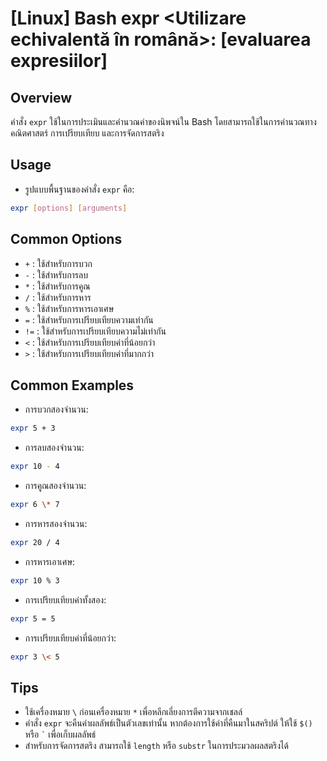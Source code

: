 # [Linux] Bash expr <Utilizare echivalentă în română>: [evaluarea expresiilor]

## Overview
คำสั่ง `expr` ใช้ในการประเมินและคำนวณค่าของนิพจน์ใน Bash โดยสามารถใช้ในการคำนวณทางคณิตศาสตร์ การเปรียบเทียบ และการจัดการสตริง

## Usage
- รูปแบบพื้นฐานของคำสั่ง `expr` คือ:
```bash
expr [options] [arguments]
```

## Common Options
- `+` : ใช้สำหรับการบวก
- `-` : ใช้สำหรับการลบ
- `*` : ใช้สำหรับการคูณ
- `/` : ใช้สำหรับการหาร
- `%` : ใช้สำหรับการหารเอาเศษ
- `=` : ใช้สำหรับการเปรียบเทียบความเท่ากัน
- `!=` : ใช้สำหรับการเปรียบเทียบความไม่เท่ากัน
- `<` : ใช้สำหรับการเปรียบเทียบค่าที่น้อยกว่า
- `>` : ใช้สำหรับการเปรียบเทียบค่าที่มากกว่า

## Common Examples
- การบวกสองจำนวน:
```bash
expr 5 + 3
```
- การลบสองจำนวน:
```bash
expr 10 - 4
```
- การคูณสองจำนวน:
```bash
expr 6 \* 7
```
- การหารสองจำนวน:
```bash
expr 20 / 4
```
- การหารเอาเศษ:
```bash
expr 10 % 3
```
- การเปรียบเทียบค่าทั้งสอง:
```bash
expr 5 = 5
```
- การเปรียบเทียบค่าที่น้อยกว่า:
```bash
expr 3 \< 5
```

## Tips
- ใช้เครื่องหมาย `\` ก่อนเครื่องหมาย `*` เพื่อหลีกเลี่ยงการตีความจากเชลล์
- คำสั่ง `expr` จะคืนค่าผลลัพธ์เป็นตัวเลขเท่านั้น หากต้องการใช้ค่าที่คืนมาในสคริปต์ ให้ใช้ `$()` หรือ `` ` `` เพื่อเก็บผลลัพธ์
- สำหรับการจัดการสตริง สามารถใช้ `length` หรือ `substr` ในการประมวลผลสตริงได้